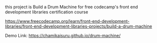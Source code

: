 

this project is Build a Drum Machine for free codecamp's front end development libraries certification course

https://www.freecodecamp.org/learn/front-end-development-libraries/front-end-development-libraries-projects/build-a-drum-machine

Demo Link: https://chamikaisuru.github.io/drum-machine/
